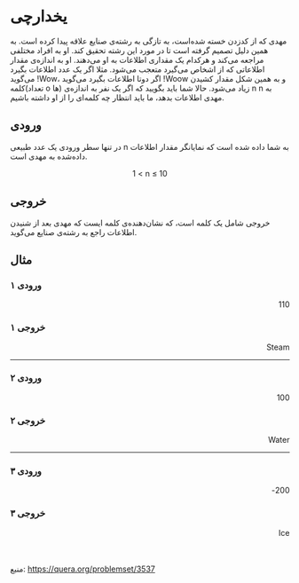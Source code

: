 

# یخدارچی

مهدی که از کدزدن خسته شده‌است، به تازگی به رشته‌ی صنایع علاقه پیدا کرده است. به همین دلیل تصمیم گرفته است تا در مورد این رشته تحقیق کند. او به افراد مختلفی مراجعه می‌کند و هرکدام یک مقداری اطلاعات به او می‌دهند. او به اندازه‌ی مقدار اطلاعاتی که از اشخاص می‌گیرد متعجب می‌شود. مثلا اگر یک عدد اطلاعات بگیرد می‌گوید !Wow، اگر دوتا اطلاعات بگیرد می‌گوید !Woow و به همین شکل مقدار کشیدن کلمه(تعداد o ها) زیاد می‌شود. حالا شما باید بگویید که اگر یک نفر به اندازه‌ی 
n
n به مهدی اطلاعات بدهد، ما باید انتظار چه کلمه‌ای را از او داشته باشیم.




## ورودی
در تنها سطر ورودی یک عدد طبیعی 
n
 به شما داده شده است که نمایانگر مقدار اطلاعات داده‌شده به مهدی است.
<p align="center">1 < n ≤ 10</p>


## خروجی
خروجی شامل یک کلمه است،‌ که نشان‌دهنده‌ی کلمه‌ ایست که مهدی بعد از شنیدن اطلاعات راجع به رشته‌ی صنایع می‌گوید.



## مثال
### ورودی ۱
<div dir="rtl">110</div>

### خروجی ۱
<div dir="rtl">Steam</div>
<hr>

### ورودی ۲
<div dir="rtl">100</div>

### خروجی ۲
<div dir="rtl">Water</div>
<hr>

### ورودی ۳
<div dir="rtl">200-</div>

### خروجی ۳
<div dir="rtl">Ice</div>





<br>
<br>

منبع: https://quera.org/problemset/3537
